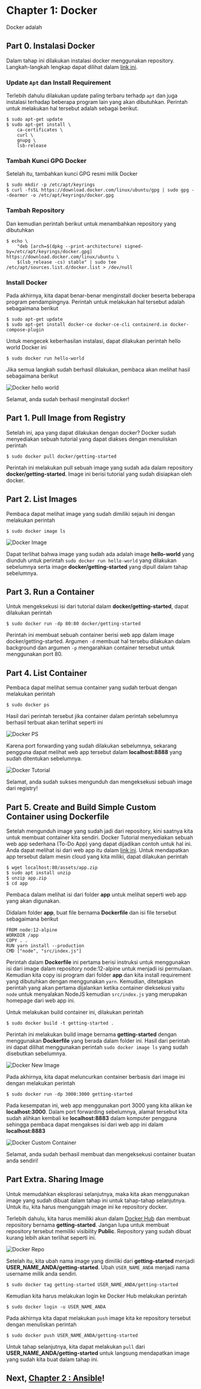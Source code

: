 # Chapter 1: Docker

Docker adalah

## Part 0. Instalasi Docker

Dalam tahap ini dilakukan instalasi docker menggunakan repository. Langkah-langkah lengkap dapat dilihat dalam [link ini](https://docs.docker.com/engine/install/ubuntu/#install-using-the-repository).

### Update `Apt` dan Install Requirement

Terlebih dahulu dilakukan update paling terbaru terhadp `apt` dan juga instalasi terhadap beberapa program lain yang akan dibutuhkan. Perintah untuk melakukan hal tersebut adalah sebagai berikut.

    $ sudo apt-get update
    $ sudo apt-get install \
        ca-certificates \
        curl \
        gnupg \
        lsb-release

### Tambah Kunci GPG Docker

Setelah itu, tambahkan kunci GPG resmi milik Docker

    $ sudo mkdir -p /etc/apt/keyrings
    $ curl -fsSL https://download.docker.com/linux/ubuntu/gpg | sudo gpg --dearmor -o /etc/apt/keyrings/docker.gpg

### Tambah Repository

Dan kemudian perintah berikut untuk menambahkan repository yang dibutuhkan 

    $ echo \
        "deb [arch=$(dpkg --print-architecture) signed-by=/etc/apt/keyrings/docker.gpg] https://download.docker.com/linux/ubuntu \
        $(lsb_release -cs) stable" | sudo tee /etc/apt/sources.list.d/docker.list > /dev/null

### Install Docker

Pada akhirnya, kita dapat benar-benar menginstall docker beserta beberapa program pendampingnya. Perintah untuk melakukan hal tersebut adalah sebagaimana berikut

    $ sudo apt-get update
    $ sudo apt-get install docker-ce docker-ce-cli containerd.io docker-compose-plugin

Untuk mengecek keberhasilan instalasi, dapat dilakukan perintah hello world Docker ini

    $ sudo docker run hello-world

Jika semua langkah sudah berhasil dilakukan, pembaca akan melihat hasil sebagaimana berikut

![Docker hello world](../images/docker_hello-world.png)

Selamat, anda sudah berhasil menginstall docker!

## Part 1. Pull Image from Registry

Setelah ini, apa yang dapat dilakukan dengan docker? Docker sudah menyediakan sebuah tutorial yang dapat diakses dengan menuliskan perintah

    $ sudo docker pull docker/getting-started

Perintah ini melakukan pull sebuah image yang sudah ada dalam repository **docker/getting-started**. Image ini berisi tutorial yang sudah disiapkan oleh docker. 

## Part 2. List Images

Pembaca dapat melihat image yang sudah dimiliki sejauh ini dengan melakukan perintah

    $ sudo docker image ls

![Docker Image](../images/docker_image.png)

Dapat terlihat bahwa image yang sudah ada adalah image **hello-world** yang diunduh untuk perintah `sudo docker run hello-world` yang dilakukan sebelumnya serta image **docker/getting-started** yang dipull dalam tahap sebelumnya.

## Part 3. Run a Container

Untuk mengeksekusi isi dari tutorial dalam **docker/getting-started**, dapat dilakukan perintah

    $ sudo docker run -dp 80:80 docker/getting-started

Perintah ini membuat sebuah container berisi web app dalam image docker/getting-started. Argumen `-d` membuat hal tersebu dilakukan dalam background dan argumen `-p` mengarahkan container tersebut untuk menggunakan port 80. 

## Part 4. List Container

Pembaca dapat melihat semua container yang sudah terbuat dengan melakukan perintah

    $ sudo docker ps

Hasil dari perintah tersebut jika container dalam perintah sebelumnya berhasil terbuat akan terlihat seperti ini

![Docker PS](../images/docker_ps.png)

Karena port forwarding yang sudah dilakukan sebelumnya, sekarang pengguna dapat melihat web app tersebut dalam **localhost:8888** yang sudah ditentukan sebelumnya.

![Docker Tutorial](../images/docker_tutorial.png)

Selamat, anda sudah sukses mengunduh dan mengeksekusi sebuah image dari registry!

## Part 5. Create and Build Simple Custom Container using Dockerfile

Setelah mengunduh image yang sudah jadi dari repository, kini saatnya kita untuk membuat container kita sendiri. Docker Tutorial menyediakan sebuah web app sederhana (To-Do App) yang dapat dijadikan contoh untuk hal ini. Anda dapat melihat isi dari web app itu dalam [link ini](../resources/app/). Untuk mendapatkan app tersebut dalam mesin cloud yang kita miliki, dapat dilakukan perintah

    $ wget localhost:80/assets/app.zip
    $ sudo apt install unzip
    $ unzip app.zip
    $ cd app

Pembaca dalam melihat isi dari folder **app** untuk melihat seperti web app yang akan digunakan.

Didalam folder **app**, buat file bernama **Dockerfile** dan isi file tersebut sebagaimana berikut

```
FROM node:12-alpine
WORKDIR /app
COPY . .
RUN yarn install --production
CMD ["node", "src/index.js"]
```

Perintah dalam **Dockerfile** ini pertama berisi instruksi untuk menggunakan isi dari image dalam repository node:12-alpine untuk menjadi isi permulaan. Kemudian kita copy isi program dari folder **app** dan kita install requirement yang dibutuhkan dengan menggunakan `yarn`. Kemudian, ditetapkan perintah yang akan pertama dijalankan ketika container dieksekusi yaitu `node` untuk menyalakan NodeJS kemudian `src/index.js` yang merupakan homepage dari web app ini.

Untuk melakukan build container ini, dilakukan perintah

    $ sudo docker build -t getting-started .

Perintah ini melakukan build image bernama **getting-started** dengan menggunakan **Dockerfile** yang berada dalam folder ini. Hasil dari perintah ini dapat dilihat menggunakan perintah `sudo docker image ls` yang sudah disebutkan sebelumnya.

![Docker New Image](../images/docker_new_image.png)

Pada akhirnya, kita dapat meluncurkan container berbasis dari image ini dengan melakukan perintah

    $ sudo docker run -dp 3000:3000 getting-started

Pada kesempatan ini, web app menggunakan port 3000 yang kita alikan ke **localhost:3000**. Dalam port forwarding sebelumnya, alamat tersebut kita sudah alihkan kembali ke **localhost:8883** dalam komputer pengguna sehingga pembaca dapat mengakses isi dari web app ini dalam **localhost:8883**

![Docker Custom Container](../images/docker_custom_container.png)

Selamat, anda sudah berhasil membuat dan mengeksekusi container buatan anda sendiri!

## Part Extra. Sharing Image

Untuk memudahkan eksplorasi selanjutnya, maka kita akan menggunakan image yang sudah dibuat dalam tahap ini untuk tahap-tahap selanjutnya. Untuk itu, kita harus mengunggah image ini ke repository docker. 

Terlebih dahulu, kita harus memiliki akun dalam [Docker Hub](https://hub.docker.com/) dan membuat repository bernama **getting-started**. Jangan lupa untuk membuat repository tersebut memiliki visibility **Public**. Repository yang sudah dibuat kurang lebih akan terlihat seperti ini.

![Docker Repo](../images/docker_repo.png)

Setelah itu, kita ubah nama image yang dimiliki dari **getting-started** menjadi **USER_NAME_ANDA/getting-started**. Ubah `USER_NAME_ANDA` menjadi nama username milik anda sendiri.

    $ sudo docker tag getting-started USER_NAME_ANDA/getting-started

Kemudian kita harus melakukan login ke Docker Hub melakukan perintah

    $ sudo docker login -u USER_NAME_ANDA

Pada akhirnya kita dapat melakukan `push` image kita ke repository tersebut dengan menuliskan perintah

    $ sudo docker push USER_NAME_ANDA/getting-started

Untuk tahap selanjutnya, kita dapat melakukan `pull` dari **USER_NAME_ANDA/getting-started** untuk langsung mendapatkan image yang sudah kita buat dalam tahap ini.

## Next, [Chapter 2 : Ansible](ansible.md)!